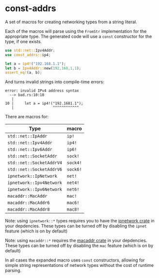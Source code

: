 # const-addrs

A set of macros for creating networking types from a string literal.

Each of the macros will parse using the `FromStr` implementation for 
the appropriate type. The generated code will use a `const` constructor 
for the type, if one exists.

```rust
use std::net::Ipv4Addr;
use const_addrs::ip4;

let a = ip4!("192.168.1.1");
let b = Ipv4Addr::new(192,168,1,1);
assert_eq!(a, b);
```

And turns invalid strings into compile-time errors:
```
error: invalid IPv4 address syntax
  --> bad.rs:10:18
   |
10 |     let a = ip4!("192.1681.1");
   |                  ^^^^^^^^^^^^
```

There are macros for:

| Type                     | macro      |
| ------------------------ | ---------- |
| `std::net::IpAddr`       | `ip!`      |
| `std::net::Ipv4Addr`     | `ip4!`     |
| `std::net::Ipv6Addr`     | `ip6!`     |
| `std::net::SocketAddr`   | `sock!`    |
| `std::net::SocketAddrV4` | `sock4!`   |
| `std::net::SocketAddrV6` | `sock6!`   |
| `ipnetwork::IpNetwork`   | `net!`     |
| `ipnetwork::Ipv4Network` | `net4!`    |
| `ipnetwork::Ipv6Network` | `net6!`    |
| `macaddr::MacAddr`       | `mac!`     |
| `macaddr::MacAddr6`      | `mac6!`    |
| `macaddr::MacAddr8`      | `mac8!`    |


Note: using `ipnetwork::*` types requires you to have the 
[ipnetwork crate](https://crates.io/crates/ipnetwork) in your depdencies. These
types can be turned off by disabling the `ipnet` feature (which is on by
default)

Note: using `macaddr::*` requires the 
[macaddr crate](https://crates.io/crates/macaddr) in your depdencies. These
types can be turned off by disabling the `mac` feature (which is on by default)

In all cases the expanded macro uses `const` constructors, allowing for simple
string representations of network types without the cost of runtime parsing.
